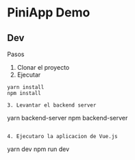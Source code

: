 # PiniApp Demo

## Dev

Pasos

1. Clonar el proyecto
2. Ejecutar

```
yarn install
npm install

3. Levantar el backend server
```

yarn backend-server
npm backend-server

```

4. Ejecutaro la aplicacion de Vue.js
```

yarn dev
npm run dev

```

```

